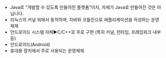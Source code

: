 ﻿- Java로 "개발할 수 있도록 만들어진 플랫폼"이지, 자체가 Java로 만들어진 것은 아닙니다.
- 리눅스의 커널 위에서 동작하며, 자바와 코틀린으로 애플리케이션을 작성하는 운영체제
- 안드로이드 시스템 자체▶️C/C++로 주로 구현 (특히 커널, 런타임, 프레임워크 내부 등)
- 안드로이드(Android)
- 휴대용 장치에서 주로 사용되는 운영체제
